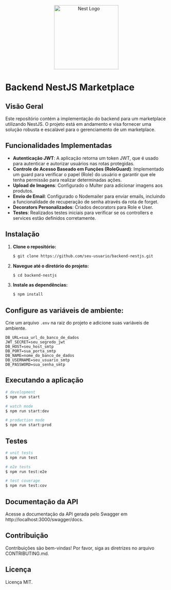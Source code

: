 <p align="center">
  <a href="http://nestjs.com/" target="blank"><img src="https://nestjs.com/img/logo-small.svg" width="200" alt="Nest Logo" /></a>
</p>

# Backend NestJS Marketplace

## Visão Geral
Este repositório contém a implementação do backend para um marketplace utilizando NestJS. O projeto está em andamento e visa fornecer uma solução robusta e escalável para o gerenciamento de um marketplace.

## Funcionalidades Implementadas

- **Autenticação JWT**: A aplicação retorna um token JWT, que é usado para autenticar e autorizar usuários nas rotas protegidas.
- **Controle de Acesso Baseado em Funções (RoleGuard)**: Implementado um guard para verificar o papel (Role) do usuário e garantir que ele tenha permissão para realizar determinadas ações.
- **Upload de Imagens**: Configurado o Multer para adicionar imagens aos produtos.
- **Envio de Email**: Configurado o Nodemailer para enviar emails, incluindo a funcionalidade de recuperação de senha através da rota de forget.
- **Decorators Personalizados**: Criados decorators para Role e User.
- **Testes**: Realizados testes iniciais para verificar se os controllers e services estão definidos corretamente.

## Instalação

1. **Clone o repositório:**
   ```bash
   $ git clone https://github.com/seu-usuario/backend-nestjs.git
   ```
2. **Navegue até o diretório do projeto:**
   ```bash
   $ cd backend-nestjs
   ```
3. **Instale as dependências:**
    ```bash
    $ npm install
    ```

## Configure as variáveis de ambiente:
Crie um arquivo `.env` na raiz do projeto e adicione suas variáveis de ambiente.

```env
DB_URL=sua_url_do_banco_de_dados
JWT_SECRET=seu_segredo_jwt
DB_HOST=seu_host_smtp
DB_PORT=sua_porta_smtp
DB_NAME=nome_do_banco_de_dados
DB_USERNAME=seu_usuario_smtp
DB_PASSWORD=sua_senha_smtp
```

## Executando a aplicação

```bash
# development
$ npm run start

# watch mode
$ npm run start:dev

# production mode
$ npm run start:prod
```

## Testes

```bash
# unit tests
$ npm run test

# e2e tests
$ npm run test:e2e

# test coverage
$ npm run test:cov
```

## Documentação da API

Acesse a documentação da API gerada pelo Swagger em http://localhost:3000/swagger/docs.


## Contribuição

Contribuições são bem-vindas! Por favor, siga as diretrizes no arquivo CONTRIBUTING.md.

## Licença

Licença MIT.
